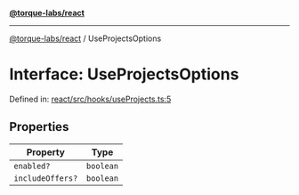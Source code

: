 [**@torque-labs/react**](../README.md)

***

[@torque-labs/react](../README.md) / UseProjectsOptions

# Interface: UseProjectsOptions

Defined in: [react/src/hooks/useProjects.ts:5](https://github.com/torque-labs/monorepo/blob/2ebf07140779767733d669c69d4b6e369a4193c3/packages/react/src/hooks/useProjects.ts#L5)

## Properties

| Property | Type |
| ------ | ------ |
| <a id="enabled"></a> `enabled?` | `boolean` |
| <a id="includeoffers"></a> `includeOffers?` | `boolean` |
